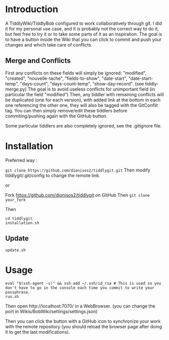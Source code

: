 # Introduction

A TiddlyWiki/TiddlyBob configured to work collaboratively through git.
I did it for my personal use case, and it is probably not the correct way to do it, but feel free to try it or to take some parts of it as an inspiration.
The goal is to have a button inside the Wiki that you can click to commit and push your changes and which take care of conflicts.

## Merge and Conflicts

First any conflicts on these fields will simply be ignored: "modified", "created", "nouvelle-tache", "fields-to-show", "date-start", "date-start-temp", "days-count", "days-count-temp", "show-day-record".
(see tiddly-merge.py)
The goal is to avoid useless conflicts for unimportant field (in particular the field "modified")
Then, any tiddler with remaining conflicts will be duplicated (one for each version), with added link at the bottom in each one referencing the other one, they will also be tagged with the GitConflit tag.
You can then simply remove/edit these tiddlers before commiting/pushing again with the GitHub button.

Some particular tiddlers are also completely ignored, see the .gitignore file.


# Installation

Preferred way :

`git clone https://github.com/dionisos2/tiddlygit.git`
Then modify tiddlygit/.git/config to change the remote link.

or

Fork https://github.com/dionisos2/tiddlygit on GitHub
Then `git clone your_fork`

Then

```
cd tiddlygit
installation.sh
```

## Update

```
update.sh
```

# Usage

```
eval "$(ssh-agent -s)" && ssh-add ~/.ssh/id_rsa # This is used so you don't have to go in the console each time you commit to write your passphrase.
run.sh
```

Then open http://localhost:7070/ in a WebBrowser.
(you can change the port in Wikis/BobWiki/settings/settings.json)

Then you can click the button with a GitHub icon to synchronize your work with the remote repository (you should reload the browser page after doing it to get the last modifications).
